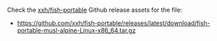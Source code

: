 Check the [xxh/fish-portable](https://github.com/xxh/fish-portable/releases) Github release assets for the file:
 * https://github.com/xxh/fish-portable/releases/latest/download/fish-portable-musl-alpine-Linux-x86_64.tar.gz
